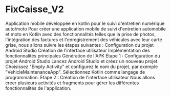 # FixCaisse_V2
Application mobile développée en kotlin pour le suivi d'entretien numérique auto/moto
Pour créer une application mobile de suivi d'entretien automobile et moto en Kotlin avec des fonctionnalités telles que la prise de photos, l'intégration des factures et l'enregistrement des véhicules avec leur carte grise, nous allons suivre les étapes suivantes :
Configuration du projet Android Studio
Création de l'interface utilisateur
Implémentation des fonctionnalités principales
Génération de l'APK
Étape 1 : Configuration du projet Android Studio
Lancez Android Studio et créez un nouveau projet.
Choisissez "Empty Activity" et configurez le nom du projet, par exemple "VehicleMaintenanceApp".
Sélectionnez Kotlin comme langage de programmation.
Étape 2 : Création de l'interface utilisateur
Nous allons créer plusieurs activités et fragments pour gérer les différentes fonctionnalités de l'application.
